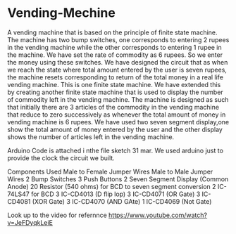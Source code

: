 # Vending-Mechine
A vending machine that is based on the principle of finite state machine. The machine has two bump switches, one corresponds to entering 2 rupees in the vending machine while the other corresponds to entering 1 rupee in the machine. We have set the rate of commodity as 6 rupees. So we enter the money using these switches. We have designed the circuit that as when we reach the state where total amount entered by the user is seven rupees, the machine resets corresponding to return of the total money in a real life vending machine. This is one finite state machine. We have extended this by creating another finite state machine that is used to display the number of commodity left in the vending machine. The machine is designed as such that initially there are 3 articles of the commodity  in the vending machine that reduce to zero successively as whenever the total amount of money in vending machine is 6 rupees.  We have used two seven segment display,one show the total amount of money entered by the user and the other display shows the number of articles left in the vending machine.

Arduino Code is attached i nthe file sketch 31 mar. We used arduino just to provide the clock the circuit we built.

Components Used
Male to Female Jumper Wires
Male to Male Jumper Wires
2 Bump Switches
3 Push Buttons
2 Seven Segment Display (Common Anode)
20 Resistor (540 ohms) for BCD to seven segment conversion
2 IC-74LS47 for BCD
3 IC-CD4013 (D flip lop)
3 IC-CD4071 (OR Gate)
3 IC-CD4081 (XOR Gate)
3 IC-CD4070 (AND GAte)
1 IC-CD4069 (Not Gate)

Look up to the video for refernnce https://www.youtube.com/watch?v=JeFDyqkLeiE
